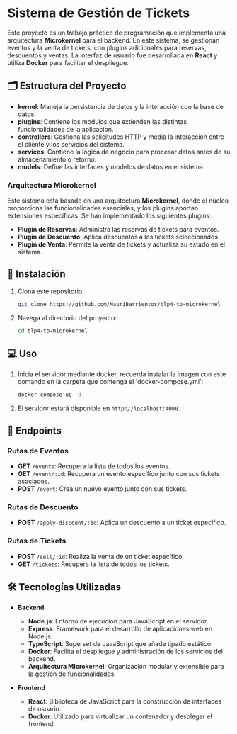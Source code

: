 # Sistema de Gestión de Tickets

Este proyecto es un trabajo práctico de programación que implementa una arquitectura **Microkernel** para el backend. En este sistema, se gestionan eventos y la venta de tickets, con plugins adicionales para reservas, descuentos y ventas. La interfaz de usuario fue desarrollada en **React** y utiliza **Docker** para facilitar el despliegue.

## 🗂 Estructura del Proyecto

- **kernel**: Maneja la persistencia de datos y la interacción con la base de datos.
- **plugins**: Contiene los modulos que extienden las distintas funcionalidades de la aplicacion.
- **controllers**: Gestiona las solicitudes HTTP y media la interacción entre el cliente y los servicios del sistema.
- **services**: Contiene la lógica de negocio para procesar datos antes de su almacenamiento o retorno.
- **models**: Define las interfaces y modelos de datos en el sistema.

### Arquitectura Microkernel

Este sistema está basado en una arquitectura **Microkernel**, donde el núcleo proporciona las funcionalidades esenciales, y los plugins aportan extensiones específicas. Se han implementado los siguientes plugins:

- **Plugin de Reservas**: Administra las reservas de tickets para eventos.
- **Plugin de Descuento**: Aplica descuentos a los tickets seleccionados.
- **Plugin de Venta**: Permite la venta de tickets y actualiza su estado en el sistema.

## 🚀 Instalación

1. Clona este repositorio:
    ```bash
    git clone https://github.com/MauriBarrientos/tlp4-tp-microkernel
    ```
   
2. Navega al directorio del proyecto:
    ```bash
    cd tlp4-tp-microkernel
    ```


## 💻 Uso

1. Inicia el servidor mediante docker, recuerda instalar la imagen con este comando en la carpeta que contenga el 'docker-compose.yml':
    ```bash
    docker compose up -d
    ```

2. El servidor estará disponible en `http://localhost:4000`.

## 📑 Endpoints

### Rutas de Eventos

- **GET** `/events`: Recupera la lista de todos los eventos.
- **GET** `/event/:id`: Recupera un evento específico junto con sus tickets asociados.
- **POST** `/event`: Crea un nuevo evento junto con sus tickets.

### Rutas de Descuento

- **POST** `/apply-discount/:id`: Aplica un descuento a un ticket específico.

### Rutas de Tickets

- **POST** `/sell/:id`: Realiza la venta de un ticket específico.
- **GET** `/tickets`: Recupera la lista de todos los tickets.

## 🛠️ Tecnologías Utilizadas

- **Backend**
  - **Node.js**: Entorno de ejecución para JavaScript en el servidor.
  - **Express**: Framework para el desarrollo de aplicaciones web en Node.js.
  - **TypeScript**: Superset de JavaScript que añade tipado estático.
  - **Docker**: Facilita el despliegue y administración de los servicios del backend.
  - **Arquitectura Microkernel**: Organización modular y extensible para la gestión de funcionalidades.
  
- **Frontend**
  - **React**: Biblioteca de JavaScript para la construcción de interfaces de usuario.
  - **Docker**: Utilizado para virtualizar un contenedor y desplegar el frontend.

